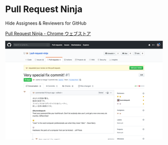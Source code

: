 # Pull Request Ninja

Hide Assignees & Reviewers for GitHub

[Pull Request Ninja - Chrome ウェブストア](https://chrome.google.com/webstore/detail/pull-request-ninja/ipfacjdddjcncdkkklpldngpjipiapjb?hl=ja)

<img src="https://github.com/akinov/pull-request-ninja/blob/master/images/screenshot.png">
